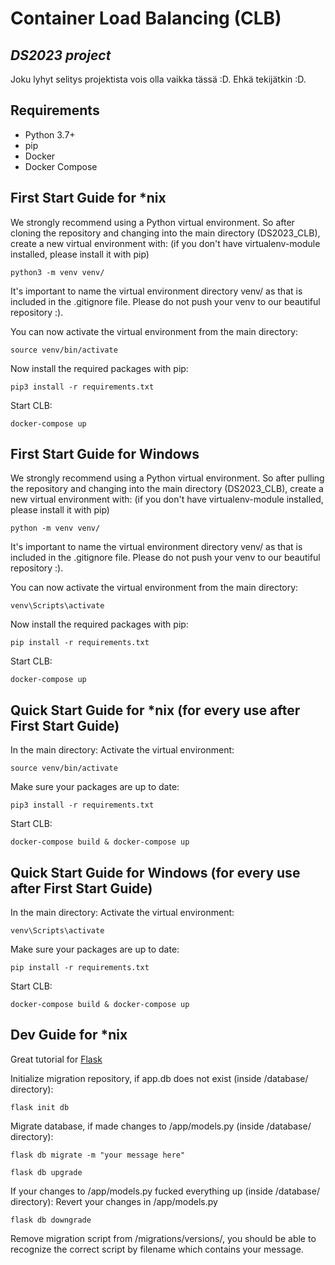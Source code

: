# Container Load Balancing (CLB)
## _DS2023 project_

Joku lyhyt selitys projektista vois olla vaikka tässä :D.
Ehkä tekijätkin :D.

## Requirements
* Python 3.7+
* pip
* Docker
* Docker Compose

## First Start Guide for \*nix

We strongly recommend using a Python virtual environment. So after cloning the repository and changing into the main directory (DS2023_CLB), create a new virtual environment with: (if you don't have virtualenv-module installed, please install it with pip)
```
python3 -m venv venv/
```
It's important to name the virtual environment directory venv/ as that is included in the .gitignore file. Please do not push your venv to our beautiful repository :).

You can now activate the virtual environment from the main directory:
```
source venv/bin/activate
```

Now install the required packages with pip:
```
pip3 install -r requirements.txt
```

Start CLB:
```
docker-compose up
```

## First Start Guide for Windows

We strongly recommend using a Python virtual environment. So after pulling the repository and changing into the main directory (DS2023_CLB), create a new virtual environment with: (if you don't have virtualenv-module installed, please install it with pip)
```
python -m venv venv/
```
It's important to name the virtual environment directory venv/ as that is included in the .gitignore file. Please do not push your venv to our beautiful repository :).

You can now activate the virtual environment from the main directory:
```
venv\Scripts\activate
```

Now install the required packages with pip:
```
pip install -r requirements.txt
```

Start CLB:
```
docker-compose up
```

## Quick Start Guide for \*nix (for every use after First Start Guide)

In the main directory:
Activate the virtual environment:
```
source venv/bin/activate
```

Make sure your packages are up to date:
```
pip3 install -r requirements.txt
```

Start CLB:
```
docker-compose build & docker-compose up
```

## Quick Start Guide for Windows (for every use after First Start Guide)

In the main directory:
Activate the virtual environment:
```
venv\Scripts\activate
```

Make sure your packages are up to date:
```
pip install -r requirements.txt
```

Start CLB:
```
docker-compose build & docker-compose up
```

## Dev Guide for \*nix

Great tutorial for [Flask](https://blog.miguelgrinberg.com/post/the-flask-mega-tutorial-part-i-hello-world)


Initialize migration repository, if app.db does not exist (inside /database/ directory):
```
flask init db
```

Migrate database, if made changes to /app/models.py (inside /database/ directory):
```
flask db migrate -m "your message here"
```
```
flask db upgrade
```

If your changes to /app/models.py fucked everything up (inside /database/ directory):
Revert your changes in /app/models.py
```
flask db downgrade
```
Remove migration script from /migrations/versions/, you should be able to recognize the correct script by filename which contains your message.
